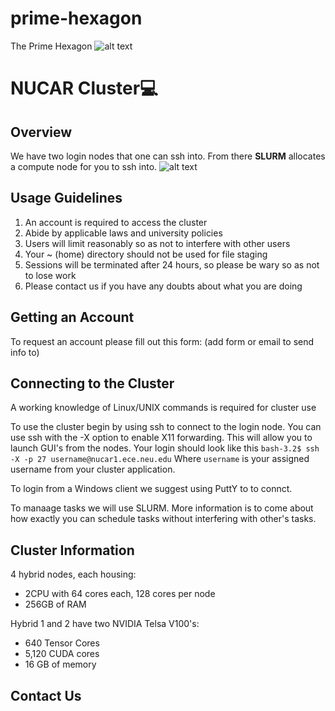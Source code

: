 # prime-hexagon
The Prime Hexagon
![alt text](https://github.com/kaustubhcs/prime-hexagon/blob/master/poster/RISE%20Poster%20Prime%20Hexagon%202078%20(1)-1.jpg)
# NUCAR Cluster:computer:
## Overview
We have two login nodes that one can ssh into. From there **SLURM** allocates a compute
node for you to ssh into.
![alt text](https://github.com/kaustubhcs/prime-hexagon/blob/master/poster/tree.svg)
## Usage Guidelines
1. An account is required to access the cluster
2. Abide by applicable laws and university policies
3. Users will limit reasonably so as not to interfere with other users
4. Your ~ (home) directory should not be used for file staging
5. Sessions will be terminated after 24 hours, so please be wary so as not to lose work
6. Please contact us if you have any doubts about what you are doing
## Getting an Account
To request an account please fill out this form: (add form or email to send info to)
## Connecting to the Cluster
A working knowledge of Linux/UNIX commands is required for cluster use

To use the cluster begin by using ssh to connect to the login node.
You can use ssh with the -X option to enable X11 forwarding.
This will allow you to launch GUI's from the nodes. Your login should look like this
`bash-3.2$ ssh -X -p 27 username@nucar1.ece.neu.edu`
Where `username` is your assigned username from your cluster application.

To login from a Windows client we suggest using PuttY to to connct.

To manaage tasks we will use SLURM. More information is to come about how exactly
you can schedule tasks without interfering with other's tasks.

## Cluster Information
4 hybrid nodes, each housing:
+ 2CPU with 64 cores each, 128 cores per node
+ 256GB of RAM

Hybrid 1 and 2 have two NVIDIA Telsa V100's:
+ 640 Tensor Cores
+ 5,120 CUDA cores
+ 16 GB of memory

## Contact Us
